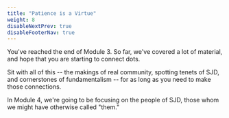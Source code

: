 ```yaml
---
title: "Patience is a Virtue"
weight: 8
disableNextPrev: true
disableFooterNav: true
---
```


You've reached the end of Module 3. So far, we've covered a lot of material, and hope that you are starting to connect dots.

Sit with all of this -- the makings of real community, spotting tenets of SJD, and cornerstones of fundamentalism -- for as long as you need to make those connections.

In Module 4, we're going to be focusing on the people of SJD, those whom we might have otherwise called "them."
